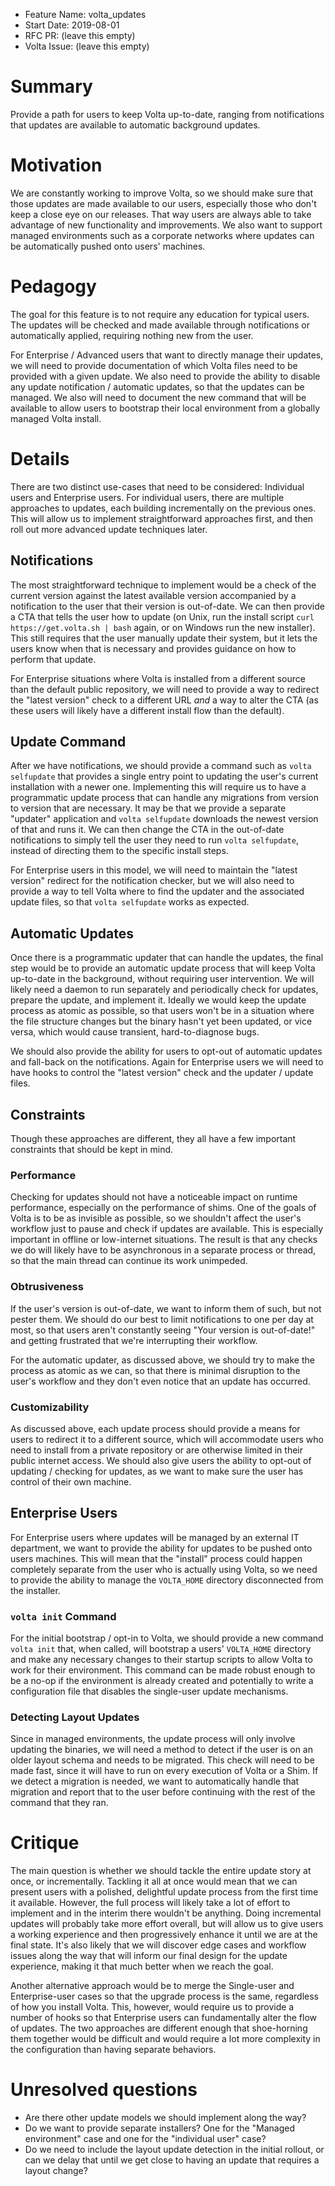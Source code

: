- Feature Name: volta_updates
- Start Date: 2019-08-01
- RFC PR: (leave this empty)
- Volta Issue: (leave this empty)

# Summary
[summary]: #summary

Provide a path for users to keep Volta up-to-date, ranging from notifications that updates are available to automatic background updates.

# Motivation
[motivation]: #motivation

We are constantly working to improve Volta, so we should make sure that those updates are made available to our users, especially those who don't keep a close eye on our releases. That way users are always able to take advantage of new functionality and improvements. We also want to support managed environments such as a corporate networks where updates can be automatically pushed onto users' machines.

# Pedagogy
[pedagogy]: #pedagogy

The goal for this feature is to not require any education for typical users. The updates will be checked and made available through notifications or automatically applied, requiring nothing new from the user.

For Enterprise / Advanced users that want to directly manage their updates, we will need to provide documentation of which Volta files need to be provided with a given update. We also need to provide the ability to disable any update notification / automatic updates, so that the updates can be managed. We also will need to document the new command that will be available to allow users to bootstrap their local environment from a globally managed Volta install.

# Details
[details]: #details

There are two distinct use-cases that need to be considered: Individual users and Enterprise users. For individual users, there are multiple approaches to updates, each building incrementally on the previous ones. This will allow us to implement straightforward approaches first, and then roll out more advanced update techniques later.

## Notifications

The most straightforward technique to implement would be a check of the current version against the latest available version accompanied by a notification to the user that their version is out-of-date. We can then provide a CTA that tells the user how to update (on Unix, run the install script `curl https://get.volta.sh | bash` again, or on Windows run the new installer). This still requires that the user manually update their system, but it lets the users know when that is necessary and provides guidance on how to perform that update.

For Enterprise situations where Volta is installed from a different source than the default public repository, we will need to provide a way to redirect the "latest version" check to a different URL _and_ a way to alter the CTA (as these users will likely have a different install flow than the default).

## Update Command

After we have notifications, we should provide a command such as `volta selfupdate` that provides a single entry point to updating the user's current installation with a newer one. Implementing this will require us to have a programmatic update process that can handle any migrations from version to version that are necessary. It may be that we provide a separate "updater" application and `volta selfupdate` downloads the newest version of that and runs it. We can then change the CTA in the out-of-date notifications to simply tell the user they need to run `volta selfupdate`, instead of directing them to the specific install steps.

For Enterprise users in this model, we will need to maintain the "latest version" redirect for the notification checker, but we will also need to provide a way to tell Volta where to find the updater and the associated update files, so that `volta selfupdate` works as expected.

## Automatic Updates

Once there is a programmatic updater that can handle the updates, the final step would be to provide an automatic update process that will keep Volta up-to-date in the background, without requiring user intervention. We will likely need a daemon to run separately and periodically check for updates, prepare the update, and implement it. Ideally we would keep the update process as atomic as possible, so that users won't be in a situation where the file structure changes but the binary hasn't yet been updated, or vice versa, which would cause transient, hard-to-diagnose bugs.

We should also provide the ability for users to opt-out of automatic updates and fall-back on the notifications. Again for Enterprise users we will need to have hooks to control the "latest version" check and the updater / update files.

## Constraints

Though these approaches are different, they all have a few important constraints that should be kept in mind.

### Performance

Checking for updates should not have a noticeable impact on runtime performance, especially on the performance of shims. One of the goals of Volta is to be as invisible as possible, so we shouldn't affect the user's workflow just to pause and check if updates are available. This is especially important in offline or low-internet situations. The result is that any checks we do will likely have to be asynchronous in a separate process or thread, so that the main thread can continue its work unimpeded.

### Obtrusiveness

If the user's version is out-of-date, we want to inform them of such, but not pester them. We should do our best to limit notifications to one per day at most, so that users aren't constantly seeing "Your version is out-of-date!" and getting frustrated that we're interrupting their workflow.

For the automatic updater, as discussed above, we should try to make the process as atomic as we can, so that there is minimal disruption to the user's workflow and they don't even notice that an update has occurred.

### Customizability

As discussed above, each update process should provide a means for users to redirect it to a different source, which will accommodate users who need to install from a private repository or are otherwise limited in their public internet access. We should also give users the ability to opt-out of updating / checking for updates, as we want to make sure the user has control of their own machine.

## Enterprise Users

For Enterprise users where updates will be managed by an external IT department, we want to provide the ability for updates to be pushed onto users machines. This will mean that the "install" process could happen completely separate from the user who is actually using Volta, so we need to provide the ability to manage the `VOLTA_HOME` directory disconnected from the installer.

### `volta init` Command

For the initial bootstrap / opt-in to Volta, we should provide a new command `volta init` that, when called, will bootstrap a users' `VOLTA_HOME` directory and make any necessary changes to their startup scripts to allow Volta to work for their environment. This command can be made robust enough to be a no-op if the environment is already created and potentially to write a configuration file that disables the single-user update mechanisms.

### Detecting Layout Updates

Since in managed environments, the update process will only involve updating the binaries, we will need a method to detect if the user is on an older layout schema and needs to be migrated. This check will need to be made fast, since it will have to run on every execution of Volta or a Shim. If we detect a migration is needed, we want to automatically handle that migration and report that to the user before continuing with the rest of the command that they ran.

# Critique
[critique]: #critique

The main question is whether we should tackle the entire update story at once, or incrementally. Tackling it all at once would mean that we can present users with a polished, delightful update process from the first time it available. However, the full process will likely take a lot of effort to implement and in the interim there wouldn't be anything. Doing incremental updates will probably take more effort overall, but will allow us to give users a working experience and then progressively enhance it until we are at the final state. It's also likely that we will discover edge cases and workflow issues along the way that will inform our final design for the update experience, making it that much better when we reach the goal.

Another alternative approach would be to merge the Single-user and Enterprise-user cases so that the upgrade process is the same, regardless of how you install Volta. This, however, would require us to provide a number of hooks so that Enterprise users can fundamentally alter the flow of updates. The two approaches are different enough that shoe-horning them together would be difficult and would require a lot more complexity in the configuration than having separate behaviors.

# Unresolved questions
[unresolved]: #unresolved-questions

- Are there other update models we should implement along the way?
- Do we want to provide separate installers? One for the "Managed environment" case and one for the "individual user" case?
- Do we need to include the layout update detection in the initial rollout, or can we delay that until we get close to having an update that requires a layout change?
